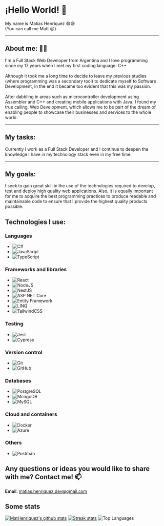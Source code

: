 # ¡Hello World! 👋 <br />

My name is Matías Henríquez 😄😄 <br />
(You can call me Matt 😉)
<hr />

## About me: 💬💬 <br />
I'm a Full Stack Web Developer from Argentina and I love programming since my 17 years when I met my first coding language: C++ <br /> <br />
Although it took me a long time to decide to leave my previous studies (where programming was a secondary tool) to dedicate myself to Software Development, in the end it became too evident that this was my passion. <br /> <br />
After dabbling in areas such as microcontroller development using Assembler and C++ and creating mobile applications with Java, I found my true calling: Web Development, which allows me to be part of the dream of enabling people to showcase their businesses and services to the whole world.

<hr />

## My tasks: <br />
Currently I work as a Full Stack Developer and I continue to deepen the knowledge I have in my technology stack even in my free time.

<hr />

## My goals: <br />
I seek to gain great skill in the use of the technologies required to develop, test and deploy high quality web applications. Also, it is equally important for me to acquire the best programming practices to produce readable and maintainable code to ensure that I provide the highest quality products possible.

## Technologies I use:

### Languages
- ![C#](https://img.shields.io/badge/csharp-%23007ACC.svg?style=for-the-badge&logo=csharp&logoColor=white)
- ![JavaScript](https://img.shields.io/badge/javascript-%23323330.svg?style=for-the-badge&logo=javascript&logoColor=%23F7DF1E)
- ![TypeScript](https://img.shields.io/badge/typescript-%23007ACC.svg?style=for-the-badge&logo=typescript&logoColor=white)

### Frameworks and libraries
- ![React](https://img.shields.io/badge/react-%2320232a.svg?style=for-the-badge&logo=react&logoColor=%2361DAFB)
- ![NodeJS](https://img.shields.io/badge/node.js-6DA55F?style=for-the-badge&logo=node.js&logoColor=white)
- ![NestJS](https://img.shields.io/badge/nestjs-%23E94E41.svg?style=for-the-badge&logo=nestjs&logoColor=white)
- ![ASP.NET Core](https://img.shields.io/badge/asp.net%20core-%233399ff.svg?style=for-the-badge&logo=aspnet-core&logoColor=white)
- ![Entity Framework](https://img.shields.io/badge/entity%20framework-%23157f4b.svg?style=for-the-badge&logo=microsoft&logoColor=white)
- ![LINQ](https://img.shields.io/badge/linq-%23007bff.svg?style=for-the-badge&logo=c%23&logoColor=white)
- ![TailwindCSS](https://img.shields.io/badge/tailwindcss-%2338B2AC.svg?style=for-the-badge&logo=tailwind-css&logoColor=white)

### Testing
- ![Jest](https://img.shields.io/badge/jest-%23c21325.svg?style=for-the-badge&logo=jest&logoColor=white)
- ![Cypress](https://img.shields.io/badge/cypress-%2300b7c2.svg?style=for-the-badge&logo=cypress&logoColor=white)

###  Version control
- ![Git](https://img.shields.io/badge/git-%23F05033.svg?style=for-the-badge&logo=git&logoColor=white)
- ![GitHub](https://img.shields.io/badge/github-%23121011.svg?style=for-the-badge&logo=github&logoColor=white)

### Databases
- ![PostgreSQL](https://img.shields.io/badge/postgres-%23316192.svg?style=for-the-badge&logo=postgresql&logoColor=white)
- ![MongoDB](https://img.shields.io/badge/MongoDB-%234ea94b.svg?style=for-the-badge&logo=mongodb&logoColor=white)
- ![MySQL](https://img.shields.io/badge/mysql-%2300f.svg?style=for-the-badge&logo=mysql&logoColor=white)

### Cloud and containers
- ![Docker](https://img.shields.io/badge/docker-%230db7ed.svg?style=for-the-badge&logo=docker&logoColor=white)
- ![Azure](https://img.shields.io/badge/azure-%230078d4.svg?style=for-the-badge&logo=azure&logoColor=white)

### Others
- ![Postman](https://img.shields.io/badge/Postman-FF6C37?style=for-the-badge&logo=postman&logoColor=white)

## Any questions or ideas you would like to share with me? Contact me! 📫 

**Email**: matias.henriquez.dev@gmail.com <br />

<!--
**MatHenriquez/MatHenriquez** is a ✨ _special_ ✨ repository because its `README.md` (this file) appears on your GitHub profile.

Here are some ideas to get you started:

- 🔭 I’m currently working on ...
- 🌱 I’m currently learning ...
- 👯 I’m looking to collaborate on ...
- 🤔 I’m looking for help with ...
- 💬 Ask me about ...
- 📫 How to reach me: ...
- 😄 Pronouns: ...
- ⚡ Fun fact: ...
-->

## Some stats

[![MatHenriquez's github stats](https://github-readme-stats.vercel.app/api?username=MatHenriquez&show_icons=true&title_color=fff&icon_color=79ff97&text_color=9f9f9f&bg_color=151515)](https://github.com/MatHenriquez) [![Streak stats](https://github-readme-streak-stats.herokuapp.com/?user=MatHenriquez&theme=dark)](https://github.com/MatHenriquez)
![Top Languages](https://github-readme-stats.vercel.app/api/top-langs/?username=MatHenriquez&show_icons=true&title_color=fff&icon_color=79ff97&text_color=9f9f9f&bg_color=151515)

